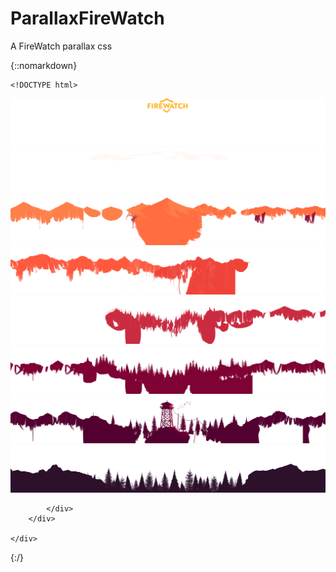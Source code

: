 # ParallaxFireWatch

A FireWatch parallax css 

{::nomarkdown}

    <!DOCTYPE html>
<html lang="en">

<head>
    <meta charset="UTF-8">
    <meta name="viewport" content="width=device-width, initial-scale=1.0">
    <meta http-equiv="X-UA-Compatible" content="ie=edge">
    <script src="https://code.jquery.com/jquery-3.2.1.js" integrity="sha256-DZAnKJ/6XZ9si04Hgrsxu/8s717jcIzLy3oi35EouyE=" crossorigin="anonymous"></script>
    <link rel="stylesheet" href="https://maxcdn.bootstrapcdn.com/bootstrap/4.0.0-beta/css/bootstrap.min.css" integrity="sha384-/Y6pD6FV/Vv2HJnA6t+vslU6fwYXjCFtcEpHbNJ0lyAFsXTsjBbfaDjzALeQsN6M"
        crossorigin="anonymous">
    <script src="https://code.jquery.com/jquery-3.2.1.slim.min.js" integrity="sha384-KJ3o2DKtIkvYIK3UENzmM7KCkRr/rE9/Qpg6aAZGJwFDMVNA/GpGFF93hXpG5KkN"
        crossorigin="anonymous"></script>
    <script src="https://cdnjs.cloudflare.com/ajax/libs/popper.js/1.11.0/umd/popper.min.js" integrity="sha384-b/U6ypiBEHpOf/4+1nzFpr53nxSS+GLCkfwBdFNTxtclqqenISfwAzpKaMNFNmj4"
        crossorigin="anonymous"></script>
    <script src="https://maxcdn.bootstrapcdn.com/bootstrap/4.0.0-beta/js/bootstrap.min.js" integrity="sha384-h0AbiXch4ZDo7tp9hKZ4TsHbi047NrKGLO3SEJAg45jXxnGIfYzk4Si90RDIqNm1"
        crossorigin="anonymous"></script>
    <link rel="stylesheet" href="style.css">
    <title>FireWatch</title>
</head>

<body>
    <div class="parallax">
        <div class=" parallax_layer parallax_layer_logo">
            <img src="images/logo.png">
        </div>
      <div class="parallax__layer parallax__layer__0">
            <img src="layer_0.png" />
        </div>
        <div class="parallax__layer parallax__layer__1">
            <img src="images/layer_1.png" />
        </div>
        <div class="parallax__layer parallax__layer__2">
            <img src="images/layer_2.png" />
        </div>
        <div class="parallax__layer parallax__layer__3">
            <img src="images/layer_3.png" />
        </div>
        <div class="parallax__layer parallax__layer__4">
            <img src="images/layer_4.png" />
        </div>
        <div class="parallax__layer parallax__layer__5">
            <img src="images/layer_5.png" />
        </div>
        <div class="parallax__layer parallax__layer__6">
            <img src="images/layer_6.png" />
        </div> 
        <div class="parallax__cover content-center">
            <div class="container">

            </div>
        </div>

    </div>

</body>
</html>


{:/}
